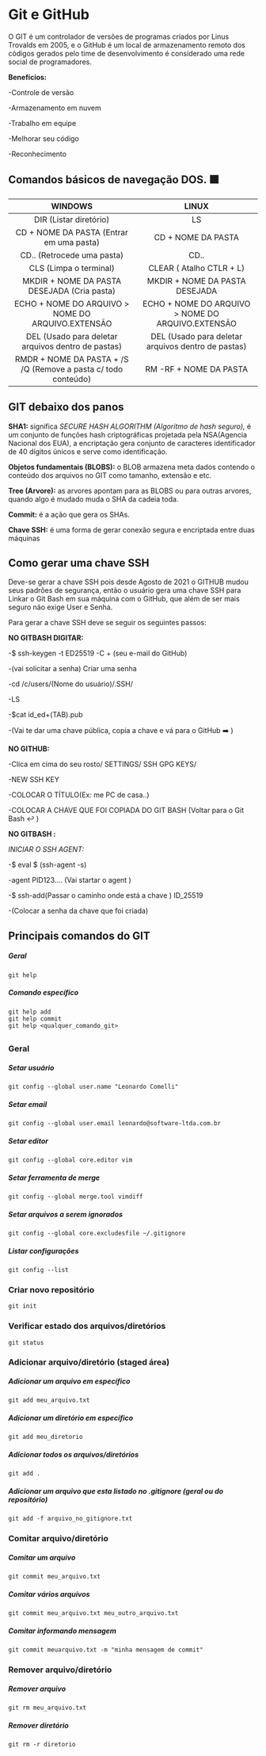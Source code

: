 # Git e GitHub

O GIT é um controlador de versões de programas criados por Linus Trovalds em 2005, e o GitHub é um local de armazenamento remoto dos códigos gerados pelo time de desenvolvimento é considerado uma rede social de programadores.

**Benefícios:**

-Controle de versão

-Armazenamento em nuvem

-Trabalho em equipe

-Melhorar seu código

-Reconhecimento

## Comandos básicos de navegação DOS. :black_large_square:

|                           WINDOWS                            |                       LINUX                        |
| :----------------------------------------------------------: | :------------------------------------------------: |
|                    DIR (Listar diretório)                    |                         LS                         |
|          CD + NOME DA PASTA  (Entrar em uma pasta)           |                 CD + NOME DA PASTA                 |
|                  CD.. (Retrocede uma pasta)                  |                        CD..                        |
|                    CLS (Limpa o terminal)                    |              CLEAR ( Atalho CTLR + L)              |
|         MKDIR + NOME DA PASTA DESEJADA (Cria pasta)          |           MKDIR + NOME DA PASTA DESEJADA           |
|      ECHO + NOME DO ARQUIVO > NOME DO ARQUIVO.EXTENSÃO       | ECHO + NOME DO ARQUIVO > NOME DO ARQUIVO.EXTENSÃO  |
|      DEL (Usado para deletar arquivos dentro de pastas)      | DEL (Usado para deletar arquivos dentro de pastas) |
| RMDR + NOME DA PASTA + /S /Q (Remove a pasta c/ todo conteúdo) |               RM -RF + NOME DA PASTA               |

## GIT debaixo dos panos

**SHA1:** significa *SECURE HASH ALGORITHM (Algoritmo de hash seguro),* é um conjunto de funções hash criptográficas projetada pela NSA(Agencia Nacional dos EUA), a encriptação gera conjunto de caracteres identificador de 40 dígitos únicos e serve como identificação.  

**Objetos fundamentais (BLOBS):** o BLOB armazena meta dados contendo o conteúdo dos arquivos no GIT como tamanho, extensão e etc.

**Tree (Arvore):** as arvores apontam para as BLOBS ou para outras arvores, quando algo é mudado muda o SHA da cadeia toda.

**Commit:** é a ação que gera os SHAs. 

**Chave SSH:** é uma forma de gerar conexão segura e encriptada entre duas máquinas

## Como gerar uma chave SSH

Deve-se gerar a chave SSH pois desde Agosto de 2021 o GITHUB mudou seus padrões de segurança, então o usuário gera uma chave SSH para Linkar o Git Bash em sua máquina com o GitHub, que além de ser mais seguro não exige User e Senha.

Para gerar a chave SSH deve se seguir os seguintes passos:

**NO GITBASH DIGITAR:** 

-$ ssh-keygen -t ED25519 -C + (seu e-mail do GitHub)

-(vai solicitar a senha) Criar uma senha

-cd /c/users/(Nome do usuário)/.SSH/

-LS

-$cat id_ed+(TAB).pub

-(Vai te dar uma chave pública, copia a chave e vá para o GitHub :arrow_right: )

**NO GITHUB:**

-Clica em cima do seu rosto/ SETTINGS/ SSH GPG KEYS/

-NEW SSH KEY

-COLOCAR O TÍTULO(Ex: me PC de casa..)

-COLOCAR A CHAVE QUE FOI COPIADA DO GIT BASH (Voltar para o Git Bash :leftwards_arrow_with_hook: )

**NO GITBASH :**

*INICIAR O SSH AGENT:*

-$ eval $ (ssh-agent -s)

-agent PID123.... (Vai startar o agent )

-$ ssh-add(Passar o caminho onde está a chave ) ID_25519

-(Colocar a senha da chave que foi criada)

## Principais comandos do GIT

##### Geral

```
git help
```

##### Comando específico

```
git help add
git help commit
git help <qualquer_comando_git>
```

## 

### Geral

##### Setar usuário

```
git config --global user.name "Leonardo Comelli"
```

##### Setar email

```
git config --global user.email leonardo@software-ltda.com.br
```

##### Setar editor

```
git config --global core.editor vim
```

##### Setar ferramenta de merge

```
git config --global merge.tool vimdiff
```

##### Setar arquivos a serem ignorados

```
git config --global core.excludesfile ~/.gitignore
```

##### Listar configurações

```
git config --list
```

### Criar novo repositório

```
git init
```

### Verificar estado dos arquivos/diretórios

```
git status
```

### Adicionar arquivo/diretório (staged área)

##### Adicionar um arquivo em específico

```
git add meu_arquivo.txt
```

##### Adicionar um diretório em específico

```
git add meu_diretorio
```

##### Adicionar todos os arquivos/diretórios

```
git add .	
```

##### Adicionar um arquivo que esta listado no .gitignore (geral ou do repositório)

```
git add -f arquivo_no_gitignore.txt
```

### Comitar arquivo/diretório

##### Comitar um arquivo

```
git commit meu_arquivo.txt
```

##### Comitar vários arquivos

```
git commit meu_arquivo.txt meu_outro_arquivo.txt
```

##### Comitar informando mensagem

```
git commit meuarquivo.txt -m "minha mensagem de commit"
```

### Remover arquivo/diretório

##### Remover arquivo

```
git rm meu_arquivo.txt
```

##### Remover diretório

```
git rm -r diretorio
```

